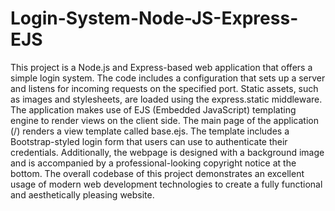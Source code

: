 # Login-System-Node-JS-Express-EJS

This project is a Node.js and Express-based web application that offers a simple login system. The code includes a configuration that sets up a server and listens for incoming requests on the specified port. Static assets, such as images and stylesheets, are loaded using the express.static middleware. The application makes use of EJS (Embedded JavaScript) templating engine to render views on the client side. The main page of the application (/) renders a view template called base.ejs. The template includes a Bootstrap-styled login form that users can use to authenticate their credentials. Additionally, the webpage is designed with a background image and is accompanied by a professional-looking copyright notice at the bottom. The overall codebase of this project demonstrates an excellent usage of modern web development technologies to create a fully functional and aesthetically pleasing website.
